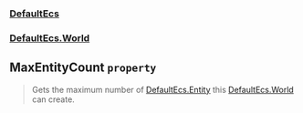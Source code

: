 ### [DefaultEcs](./DefaultEcs.md 'DefaultEcs')
### [DefaultEcs.World](./DefaultEcs-World.md 'DefaultEcs.World')
## MaxEntityCount `property`
>Gets the maximum number of [DefaultEcs.Entity](./DefaultEcs-Entity.md 'DefaultEcs.Entity') this [DefaultEcs.World](./DefaultEcs-World.md 'DefaultEcs.World') can create.
